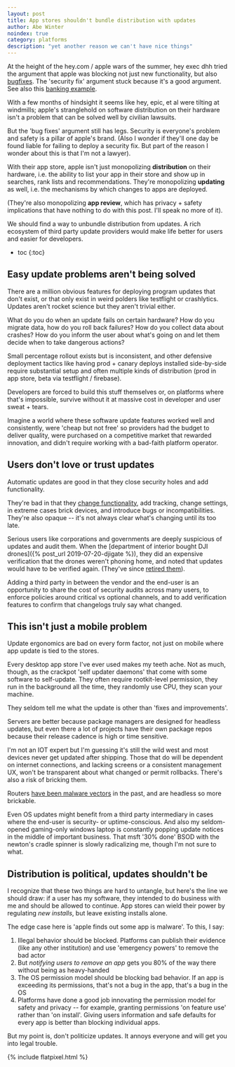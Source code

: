 ```yaml
---
layout: post
title: App stores shouldn't bundle distribution with updates
author: Abe Winter
noindex: true
category: platforms
description: "yet another reason we can't have nice things"
---
```


At the height of the hey.com / apple wars of the summer, hey exec dhh tried the argument that apple was blocking not just new functionality, but also [bugfixes](https://twitter.com/dhh/status/1272968382329942017).
The 'security fix' argument stuck because it's a good argument.
See also this [banking example](https://twitter.com/dhh/status/1286771732339073024).

With a few months of hindsight it seems like hey, epic, et al were tilting at windmills;
apple's stranglehold on software distribution on their hardware isn't a problem that can be solved well by civilian lawsuits.

But the 'bug fixes' argument still has legs.
Security is everyone's problem and safety is a pillar of apple's brand.
(Also I wonder if they'll one day be found liable for failing to deploy a security fix.
But part of the reason I wonder about this is that I'm not a lawyer).

With their app store, apple isn't just monopolizing **distribution** on their hardware, i.e. the ability to list your app in their store and show up in searches, rank lists and recommendations.
They're monopolizing **updating** as well, i.e. the mechanisms by which changes to apps are deployed.

(They're also monopolizing **app review**, which has privacy + safety implications that have nothing to do with this post. I'll speak no more of it).

We should find a way to unbundle distribution from updates.
A rich ecosystem of third party update providers would make life better for users and easier for developers.

* toc
{:toc}

## Easy update problems aren't being solved

There are a million obvious features for deploying program updates that don't exist,
or that only exist in weird polders like testflight or crashlytics.
Updates aren't rocket science but they aren't trivial either.

What do you do when an update fails on certain hardware?
How do you migrate data, how do you roll back failures?
How do you collect data about crashes?
How do you inform the user about what's going on and let them decide when to take dangerous actions?

Small percentage rollout exists but is inconsistent,
and other defensive deployment tactics like having prod + canary deploys installed side-by-side require substantial setup and often multiple kinds of distribution
(prod in app store, beta via testflight / firebase).

Developers are forced to build this stuff themselves or, on platforms where that's impossible, survive without it at massive cost in developer and user sweat + tears.

Imagine a world where these software update features worked well and consistently,
were 'cheap but not free' so providers had the budget to deliver quality,
were purchased on a competitive market that rewarded innovation,
and didn't require working with a bad-faith platform operator.

## Users don't love or trust updates

Automatic updates are good in that they close security holes and add functionality.

They're bad in that they [change functionality](https://gist.github.com/sleepyfox/a4d311ffcdc4fd908ec97d1c245e57dc), add tracking, change settings, in extreme cases brick devices, and introduce bugs or incompatibilities.
They're also opaque -- it's not always clear what's changing until its too late.

Serious users like corporations and governments are deeply suspicious of updates and audit them.
When the [department of interior bought DJI drones]({% post_url 2019-07-20-djigate %}), they did an expensive verification that the drones weren't phoning home, and noted that updates would have to be verified again.
(They've since [retired them](https://americanmilitarynews.com/2019/10/us-doi-abruptly-grounds-all-china-made-drones-over-spying-concerns/)).

Adding a third party in between the vendor and the end-user is an opportunity to share the cost of security audits across many users,
to enforce policies around critical vs optional channels,
and to add verification features to confirm that changelogs truly say what changed.

## This isn't just a mobile problem

Update ergonomics are bad on every form factor, not just on mobile where app update is tied to the stores.

Every desktop app store I've ever used makes my teeth ache.
Not as much, though, as the crackpot 'self updater daemons' that come with some software to self-update.
They often require rootkit-level permission, they run in the background all the time, they randomly use CPU, they scan your machine.

They seldom tell me what the update is other than 'fixes and improvements'.

Servers are better because package managers are designed for headless updates, but even there a lot of projects have their own package repos because their release cadence is high or time sensitive.

I'm not an IOT expert but I'm guessing it's still the wild west and most devices never get updated after shipping.
Those that do will be dependent on internet connections, and lacking screens or a consistent management UX, won't be transparent about what changed or permit rollbacks.
There's also a risk of bricking them.

Routers [have been malware vectors](https://www.wired.com/story/vpnfilter-router-malware-outbreak/) in the past, and are headless so more brickable.

Even OS updates might benefit from a third party intermediary in cases where the end-user is security- or uptime-conscious.
And also my seldom-opened gaming-only windows laptop is constantly popping update notices in the middle of important business.
That msft '30% done' BSOD with the newton's cradle spinner is slowly radicalizing me, though I'm not sure to what.

## Distribution is political, updates shouldn't be

I recognize that these two things are hard to untangle, but here's the line we should draw:
if a user has my software, they intended to do business with me and should be allowed to continue.
App stores can wield their power by regulating *new installs*, but leave existing installs alone.

The edge case here is 'apple finds out some app is malware'.
To this, I say:

1. Illegal behavior should be blocked. Platforms can publish their evidence (like any other institution) and use 'emergency powers' to remove the bad actor
1. But *notifying users to remove an app* gets you 80% of the way there without being as heavy-handed
1. The OS permission model should be blocking bad behavior. If an app is exceeding its permissions, that's not a bug in the app, that's a bug in the OS
1. Platforms have done a good job innovating the permission model for safety and privacy -- for example, granting permissions 'on feature use' rather than 'on install'. Giving users information and safe defaults for every app is better than blocking individual apps.

But my point is, don't politicize updates.
It annoys everyone and will get you into legal trouble.

{% include flatpixel.html %}
